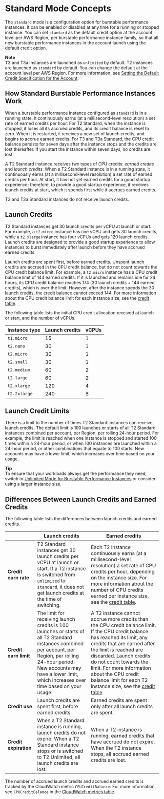 # Standard Mode Concepts<a name="burstable-performance-instances-standard-mode-concepts"></a>

The `standard` mode is a configuration option for burstable performance instances\. It can be enabled or disabled at any time for a running or stopped instance\. You can set `standard` as the default credit option at the account level per AWS Region, per burstable performance instance family, so that all new burstable performance instances in the account launch using the default credit option\.

**Note**  
T3 and T3a instances are launched as `unlimited` by default\. T2 instances are launched as `standard` by default\. You can change the default at the account level per AWS Region\. For more information, see [Setting the Default Credit Specification for the Account](burstable-performance-instances-how-to.md#burstable-performance-instance-set-default-credit-specification-for-account)\.

## How Standard Burstable Performance Instances Work<a name="how-burstable-performance-instances-standard-works"></a>

When a burstable performance instance configured as `standard` is in a running state, it continuously earns \(at a millisecond\-level resolution\) a set rate of earned credits per hour\. For T2 Standard, when the instance is stopped, it loses all its accrued credits, and its credit balance is reset to zero\. When it is restarted, it receives a new set of launch credits, and begins to accrue earned credits\. For T3 and T3a Standard, the CPU credit balance persists for seven days after the instance stops and the credits are lost thereafter\. If you start the instance within seven days, no credits are lost\.

A T2 Standard instance receives two types of CPU credits: *earned credits* and *launch credits*\. When a T2 Standard instance is in a running state, it continuously earns \(at a millisecond\-level resolution\) a set rate of earned credits per hour\. At start, it has not yet earned credits for a good startup experience; therefore, to provide a good startup experience, it receives launch credits at start, which it spends first while it accrues earned credits\.

T3 and T3a Standard instances do not receive launch credits\.

## Launch Credits<a name="launch-credits"></a>

T2 Standard instances get 30 launch credits per vCPU at launch or start\. For example, a `t2.micro` instance has one vCPU and gets 30 launch credits, while a `t2.xlarge` instance has four vCPUs and gets 120 launch credits\. Launch credits are designed to provide a good startup experience to allow instances to burst immediately after launch before they have accrued earned credits\.

Launch credits are spent first, before earned credits\. Unspent launch credits are accrued in the CPU credit balance, but do not count towards the CPU credit balance limit\. For example, a `t2.micro` instance has a CPU credit balance limit of 144 earned credits\. If it is launched and remains idle for 24 hours, its CPU credit balance reaches 174 \(30 launch credits \+ 144 earned credits\), which is over the limit\. However, after the instance spends the 30 launch credits, the credit balance cannot exceed 144\. For more information about the CPU credit balance limit for each instance size, see the [credit table](burstable-credits-baseline-concepts.md#burstable-performance-instances-credit-table)\.

The following table lists the initial CPU credit allocation received at launch or start, and the number of vCPUs\.


|  Instance type  |  Launch credits  |  vCPUs  | 
| --- | --- | --- | 
|  `t1.micro`  |  15  |  1  | 
|  `t2.nano`  |  30  |  1  | 
|  `t2.micro`  |  30  |  1  | 
|  `t2.small`  |  30  |  1  | 
|  `t2.medium`  |  60  |  2  | 
|  `t2.large`  |  60  |  2  | 
|  `t2.xlarge`  |  120  |  4  | 
|  `t2.2xlarge`  |  240  |  8  | 

## Launch Credit Limits<a name="launch-credit-limits"></a>

There is a limit to the number of times T2 Standard instances can receive launch credits\. The default limit is 100 launches or starts of all T2 Standard instances combined per account, per Region, per rolling 24\-hour period\. For example, the limit is reached when one instance is stopped and started 100 times within a 24\-hour period, or when 100 instances are launched within a 24\-hour period, or other combinations that equate to 100 starts\. New accounts may have a lower limit, which increases over time based on your usage\.

**Tip**  
To ensure that your workloads always get the performance they need, switch to [Unlimited Mode for Burstable Performance Instances](burstable-performance-instances-unlimited-mode.md) or consider using a larger instance size\.

## Differences Between Launch Credits and Earned Credits<a name="burstable-performance-instances-diff-launch-earned-credits"></a>

The following table lists the differences between launch credits and earned credits\.


|   |  Launch credits  |  Earned credits  | 
| --- | --- | --- | 
|  **Credit earn rate**  |  T2 Standard instances get 30 launch credits per vCPU at launch or start\. If a T2 instance is switched from `unlimited` to `standard`, it does not get launch credits at the time of switching\.  |  Each T2 instance continuously earns \(at a millisecond\-level resolution\) a set rate of CPU credits per hour, depending on the instance size\. For more information about the number of CPU credits earned per instance size, see the [credit table](burstable-credits-baseline-concepts.md#burstable-performance-instances-credit-table)\.  | 
|  **Credit earn limit**  |  The limit for receiving launch credits is 100 launches or starts of all T2 Standard instances combined per account, per Region, per rolling 24\-hour period\. New accounts may have a lower limit, which increases over time based on your usage\.  |  A T2 instance cannot accrue more credits than the CPU credit balance limit\. If the CPU credit balance has reached its limit, any credits that are earned after the limit is reached are discarded\. Launch credits do not count towards the limit\. For more information about the CPU credit balance limit for each T2 instance size, see the [credit table](burstable-credits-baseline-concepts.md#burstable-performance-instances-credit-table)\.  | 
|  **Credit use**  |  Launch credits are spent first, before earned credits\.  |  Earned credits are spent only after all launch credits are spent\.  | 
|  **Credit expiration**  |  When a T2 Standard instance is running, launch credits do not expire\. When a T2 Standard instance stops or is switched to T2 Unlimited, all launch credits are lost\.  |  When a T2 instance is running, earned credits that have accrued do not expire\. When the T2 instance stops, all accrued earned credits are lost\.  | 

The number of accrued launch credits and accrued earned credits is tracked by the CloudWatch metric `CPUCreditBalance`\. For more information, see `CPUCreditBalance` in the [CloudWatch metrics table](burstable-performance-instances-monitoring-cpu-credits.md#burstable-performance-instances-CW-metrics-table)\.